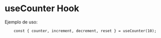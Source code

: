 # useCounter Hook

Ejemplo de uso:

```
	const { counter, increment, decrement, reset } = useCounter(10);
```